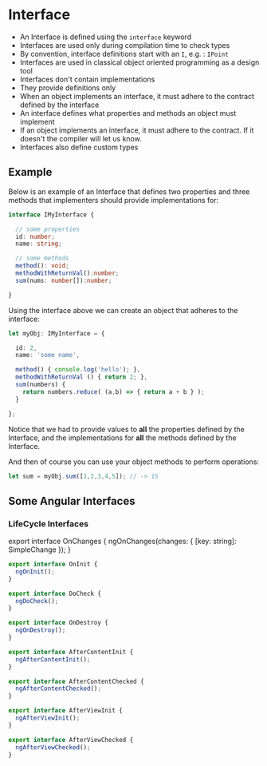 # Interface

- An Interface is defined using the `interface` keyword
- Interfaces are used only during compilation time to check types
- By convention, interface definitions start with an `I`, e.g. : `IPoint`
- Interfaces are used in classical object oriented programming as a design tool
- Interfaces don't contain implementations
- They provide definitions only
- When an object implements an interface, it must adhere to the contract defined by the interface
- An interface defines what properties and methods an object must implement
- If an object implements an interface, it must adhere to the contract. If it doesn't the compiler will let us know.
- Interfaces also define custom types

## Example

Below is an example of an Interface that defines two properties and three methods that implementers should provide implementations for:

```typescript
interface IMyInterface {

  // some properties
  id: number;
  name: string;

  // some methods
  method(): void;
  methodWithReturnVal():number;
  sum(nums: number[]):number;

}
```

Using the interface above we can create an object that adheres to the interface:

```typescript
let myObj: IMyInterface = {

  id: 2,
  name: 'some name',

  method() { console.log('hello'); },
  methodWithReturnVal () { return 2; },
  sum(numbers) {
    return numbers.reduce( (a,b) => { return a + b } );
  }

};
```

Notice that we had to provide values to **all** the properties defined by the Interface, and the implementations for **all** the methods defined by the Interface.

And then of course you can use your object methods to perform operations:

```typescript
let sum = myObj.sum([1,2,3,4,5]); // -> 15
```

## Some Angular Interfaces

### LifeCycle Interfaces

export interface OnChanges {
  ngOnChanges(changes: {
    [key: string]: SimpleChange
  });
}

```typescript
export interface OnInit {
  ngOnInit();
}

export interface DoCheck {
  ngDoCheck();
}

export interface OnDestroy {
  ngOnDestroy();
}

export interface AfterContentInit {
  ngAfterContentInit();
}

export interface AfterContentChecked {
  ngAfterContentChecked();
}

export interface AfterViewInit {
  ngAfterViewInit();
}

export interface AfterViewChecked {
  ngAfterViewChecked();
}
```
